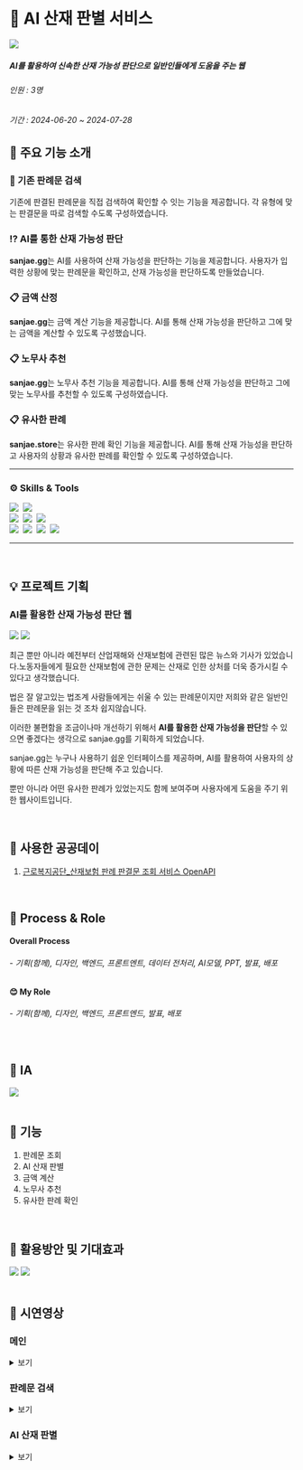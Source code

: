 # 💼 AI 산재 판별 서비스
 <img src="https://github.com/user-attachments/assets/87800d6d-4fe5-4271-83bb-95c7457ac8de">

##### AI를 활용하여 신속한 산재 가능성 판단으로 일반인들에게 도움을 주는 웹
###### 인원 : 3명
###### 기간 : 2024-06-20 ~ 2024-07-28

## 💼 주요 기능 소개

### 📑 기존 판례문 검색
기존에 판결된 판례문을 직접 검색하여 확인할 수 잇는 기능을 제공합니다.
각 유형에 맞는 판결문을 따로 검색할 수도록 구성하였습니다.

### ⁉️ AI를 통한 산재 가능성 판단
**sanjae.gg**는 AI를 사용하여 산재 가능성을 판단하는 기능을 제공합니다.
사용자가 입력한 상황에 맞는 판례문을 확인하고, 산재 가능성을 판단하도록 만들었습니다.

### 📋 금액 산정
**sanjae.gg**는 금액 계산 기능을 제공합니다.
AI를 통해 산재 가능성을 판단하고 그에 맞는 금액을 계산할 수 있도록 구성했습니다.

### 📋 노무사 추천
**sanjae.gg**는 노무사 추천 기능을 제공합니다.
AI를 통해 산재 가능성을 판단하고 그에 맞는 노무사를 추천할 수 있도록 구성하였습니다.

### 📋 유사한 판례
**sanjae.store**는 유사한 판례 확인 기능을 제공합니다.
AI를 통해 산재 가능성을 판단하고 사용자의 상황과 유사한 판례를 확인할 수 있도록 구성하였습니다.

--------------------
### ⚙️ Skills & Tools
  <img src="https://img.shields.io/badge/Git-F05032.svg?style=flat&logo=Git&logoColor=white" />&nbsp;
  <img src="https://img.shields.io/badge/Github-181717.svg?style=flat&logo=Github&logoColor=white" />&nbsp;
</br>
  <img src="https://img.shields.io/badge/Html5-E34F26?style=flat&logo=Html5&logoColor=white" />&nbsp;
  <img src="https://img.shields.io/badge/Css3-1572B6?style=flat&logo=Css3&logoColor=white" />&nbsp;
  <img src="https://img.shields.io/badge/JavaScript-F7DF1E?style=flat&logo=JavaScript&logoColor=white" />&nbsp;
</br>
  <img src="https://img.shields.io/badge/FastAPI-009688?style=flat-square&logo=FastAPI&logoColor=white"/>&nbsp;
  <img src="https://img.shields.io/badge/MondoDB-47A248.svg?style=flat&logo=MongoDB&logoColor=white" />&nbsp;
  <img src="https://img.shields.io/badge/VScode-0854C1.svg?style=flat&logo=VScode&logoColor=white" />&nbsp;
  <img src="https://img.shields.io/badge/Google Colab-F9AB00.svg?style=flat&logo=google colab&logoColor=white" />&nbsp;
  
--------------------

<br>

## 💡 프로젝트 기획

### AI를 활용한 산재 가능성 판단 웹

<img src="https://github.com/user-attachments/assets/e9a1db89-57df-4cd0-931e-2187a7500ce7">
<img src="https://github.com/user-attachments/assets/b126b716-c0ae-4d5a-b92a-4d9928b24802">

최근 뿐만 아니라 예전부터 산업재해와 산재보험에 관련된 많은 뉴스와 기사가 있었습니다.노동자들에게 필요한 산재보험에 관한 문제는 산재로 인한 상처를 더욱 증가시킬 수 있다고 생각했습니다.

법은 잘 알고있는 법조계 사람들에게는 쉬울 수 있는 판례문이지만 저희와 같은 일반인들은 판례문을 읽는 것 조차 쉽지않습니다.

이러한 불편함을 조금이나마 개선하기 위해서 **AI를 활용한 산재 가능성을 판단**할 수 있으면 좋겠다는 생각으로 sanjae.gg를 기획하게 되었습니다.

sanjae.gg는 누구나 사용하기 쉽운 인터페이스를 제공하며, AI를 활용하여 사용자의 상황에 따른 산재 가능성을 판단해 주고 있습니다.

뿐만 아니라 어떤 유사한 판례가 있었는지도 함께 보여주며 사용자에게 도움을 주기 위한 웹사이트입니다.

<br>

## 📌 사용한 공공데이
1. [근로복지공단_산재보험 판례 판결문 조회 서비스 OpenAPI](https://www.data.go.kr/data/15041878/openapi.do)

<br>

## 📌 Process & Role
#### Overall Process
###### - 기획(함께), 디자인, 백엔드, 프론트엔트, 데이터 전처리, AI모델, PPT, 발표, 배포
#### 😊 My Role
###### - 기획(함께), 디자인, 백엔드, 프론트엔드, 발표, 배포

<br>

## 📌 IA
<img src="https://github.com/user-attachments/assets/dd05be85-a194-4b68-b086-3447baf93171">

<br>
<br>

## 📌 기능
1. 판례문 조회
2. AI 산재 판별
3. 금액 계산
4. 노무사 추천
5. 유사한 판례 확인

<br>

## 📌 활용방안 및 기대효과
<img src="https://github.com/user-attachments/assets/cec44276-95ea-4f9c-8f01-cf2dcb475884">
<img src="https://github.com/user-attachments/assets/2e1bc7af-ef0e-41a6-848c-d7939853612c">

<br>
<br>

## 📌 시연영상
 
### 메인
<details>
<summary>보기</summary>
<img src="https://github.com/user-attachments/assets/c1c4b74c-f979-48c1-b372-b71deb356e30">
</details>

### 판례문 검색
<details>
<summary>보기</summary>
<img src="https://github.com/user-attachments/assets/f791b0ca-41ad-4123-a920-792355a2bf07">
</details>

### AI 산재 판별
<details>
<summary>보기</summary>
<img src="https://github.com/user-attachments/assets/56f0bc96-67ac-40bd-a524-6d86af94c2da">
</details>

